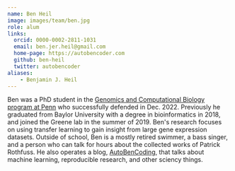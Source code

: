 ```yaml
---
name: Ben Heil
image: images/team/ben.jpg
role: alum
links:
  orcid: 0000-0002-2811-1031
  email: ben.jer.heil@gmail.com
  home-page: https://autobencoder.com
  github: ben-heil
  twitter: autobencoder
aliases:
    - Benjamin J. Heil
---
```


Ben was a PhD student in the [Genomics and Computational Biology program at Penn](http://www.med.upenn.edu/gcb/) who successfully defended in Dec. 2022.
Previously he graduated from Baylor University with a degree in bioinformatics in 2018, and joined the Greene lab in the summer of 2019.
Ben's research focuses on using transfer learning to gain insight from large gene expression datasets.
Outside of school, Ben is a mostly retired swimmer, a bass singer, and a person who can talk for hours about the collected works of Patrick Rothfuss.
He also operates a blog, [AutoBenCoding](https://autobencoder.com), that talks about machine learning, reproducible research, and other sciency things.
